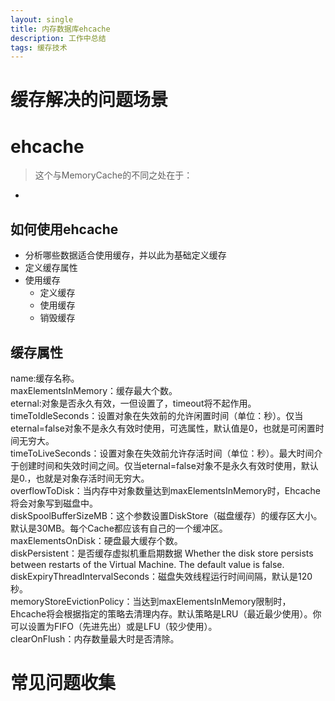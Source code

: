 ```yaml
---
layout: single
title: 内存数据库ehcache
description: 工作中总结
tags: 缓存技术
---
```


# 缓存解决的问题场景


# ehcache
>这个与MemoryCache的不同之处在于：
+ 

## 如何使用ehcache
> 
+ 分析哪些数据适合使用缓存，并以此为基础定义缓存
+ 定义缓存属性
+ 使用缓存
	+ 定义缓存
	+ 使用缓存
	+ 销毁缓存

## 缓存属性

name:缓存名称。  
maxElementsInMemory：缓存最大个数。  
eternal:对象是否永久有效，一但设置了，timeout将不起作用。  
timeToIdleSeconds：设置对象在失效前的允许闲置时间（单位：秒）。仅当eternal=false对象不是永久有效时使用，可选属性，默认值是0，也就是可闲置时间无穷大。  
timeToLiveSeconds：设置对象在失效前允许存活时间（单位：秒）。最大时间介于创建时间和失效时间之间。仅当eternal=false对象不是永久有效时使用，默认是0.，也就是对象存活时间无穷大。  
overflowToDisk：当内存中对象数量达到maxElementsInMemory时，Ehcache将会对象写到磁盘中。  
diskSpoolBufferSizeMB：这个参数设置DiskStore（磁盘缓存）的缓存区大小。默认是30MB。每个Cache都应该有自己的一个缓冲区。  
maxElementsOnDisk：硬盘最大缓存个数。  
diskPersistent：是否缓存虚拟机重启期数据 Whether the disk store persists between restarts of the Virtual Machine. The default value is false.  
diskExpiryThreadIntervalSeconds：磁盘失效线程运行时间间隔，默认是120秒。  
memoryStoreEvictionPolicy：当达到maxElementsInMemory限制时，Ehcache将会根据指定的策略去清理内存。默认策略是LRU（最近最少使用）。你可以设置为FIFO（先进先出）或是LFU（较少使用）。  
clearOnFlush：内存数量最大时是否清除。

# 常见问题收集

